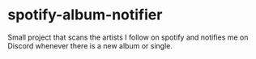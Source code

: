 # spotify-album-notifier
Small project that scans the artists I follow on spotify and notifies me on Discord whenever there is a new album or single.
